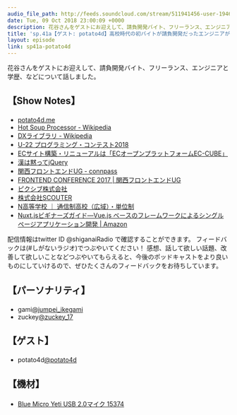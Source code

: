 ```yaml
---
audio_file_path: http://feeds.soundcloud.com/stream/511941456-user-194620696-sp41a-potato4d.mp3
date: Tue, 09 Oct 2018 23:00:09 +0000
description: 花谷さんをゲストにお迎えして、請負開発バイト、フリーランス、エンジニアと学歴、などについて話しました。
title: 'sp.41a【ゲスト: potato4d】高校時代の初バイトが請負開発だったエンジニアが、20歳で楽しいフリーランスになるまで'
layout: episode
link: sp41a-potato4d
---
```


<p><span>花谷さんをゲストにお迎えして、請負開発バイト、フリーランス、エンジニアと学歴、などについて話しました。</span></p>
<h2>
  <p>【Show Notes】</p>
</h2>
<ul>
  <li><a href="https://potato4d.me/" target="_blank">potato4d.me</a></li>
  <li><a href="https://ja.wikipedia.org/wiki/Hot_Soup_Processor" target="_blank">Hot Soup Processor - Wikipedia</a></li>
  <li><a href="https://ja.wikipedia.org/wiki/DX%E3%83%A9%E3%82%A4%E3%83%96%E3%83%A9%E3%83%AA" target="_blank">DXライブラリ - Wikipedia</a></li>
  <li><a href="https://u22procon.com/" target="_blank">U-22 プログラミング・コンテスト2018</a></li>
  <li><a href="https://www.ec-cube.net/" target="_blank">ECサイト構築・リニューアルは「ECオープンプラットフォームEC-CUBE」</a></li>
  <li><a href="https://www.slideshare.net/TakumaHanatani/jquery-56093566" target="_blank">漢は黙ってjQuery</a></li>
  <li><a href="https://kfug.connpass.com/" target="_blank">関西フロントエンドUG - connpass</a></li>
  <li><a href="http://kfug.jp/frontconf2017/" target="_blank">FRONTEND CONFERENCE 2017 | 関西フロントエンドUG</a></li>
  <li><a href="https://www.pixiv.co.jp/" target="_blank">ピクシブ株式会社</a></li>
  <li><a href="https://corp.scouter.co.jp/" target="_blank">株式会社SCOUTER</a></li>
  <li><a href="https://nnn.ed.jp/" target="_blank">N高等学校 ｜ 通信制高校（広域）・単位制</a></li>
  <li><a href="https://www.amazon.co.jp/dp/4863542569/" target="_blank">Nuxt.jsビギナーズガイド―Vue.js ベースのフレームワークによるシングルページアプリケーション開発 | Amazon</a></li>
</ul>
<p><span>
  配信情報はtwitter ID @shiganaiRadio で確認することができます。
  フィードバックは(#しがないラジオ)でつぶやいてください！
  感想、話して欲しい話題、改善して欲しいことなどつぶやいてもらえると、今後のポッドキャストをより良いものにしていけるので、ぜひたくさんのフィードバックをお待ちしています。
</span></p>
<h2>
  <p>【パーソナリティ】</p>
</h2>
<ul>
  <li>gami<a href="https://twitter.com/jumpei_ikegami" target="_blank">@jumpei_ikegami</a></li>
  <li>zuckey<a href="https://twitter.com/zuckey_17" target="_blank">@zuckey_17</a></li>
</ul>
<h2>
  <p>【ゲスト】</p>
</h2>
<ul>
  <li>potato4d<a href="https://twitter.com/potato4d" target="_blank">@potato4d</a></li>
</ul>
<h2>
  <p>【機材】</p>
</h2>
<ul>
  <li><a href="http://amzn.to/2tlkud3" target="_blank">Blue Micro Yeti USB 2.0マイク 15374</a></li>
</ul>
